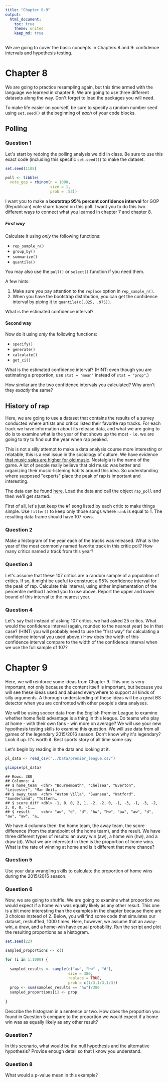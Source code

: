 ```yaml
---
title: "Chapter 8-9"
output: 
  html_document: 
    toc: true
    theme: united
    keep_md: true
---
```


We are going to cover the basic concepts in Chapters 8 and 9: confidence intervals and hypothesis testing. 

# Chapter 8 

We are going to practice resampling again, but this time armed with the language we learned in chapter 8. We are going to use three different datasets along the way. Don't forget to load the packages you will need.

To make life easier on yourself, be sure to specify a random number seed using `set.seed()` at the beginning of *each* of your code blocks. 
## Polling 
### Question 1

Let's start by redoing the polling analysis we did in class. Be sure to use this exact code (including this specific `set.seed()`) to make the dataset.


```r
set.seed(1108)

poll <- tibble(
  vote_gop = rbinom(n = 1000,
                    size = 1,
                    prob = .53))
```

I want you to make a **bootstrap 95% percent confidence interval** for GOP (Republican) vote share based on this poll. I want you to do this two different ways to connect what you learned in chapter 7 and chapter 8.

##### First way

Calculate it using *only* the following functions:

* `rep_sample_n()`
* `group_by()`
* `summarize()`
* `quantile()`

You may also use the `pull()` or `select()` function if you need them.

A few hints: 

1. Make sure you pay attention to the `replace` option in `rep_sample_n()`.
2. When you have the bootstrap distribution, you can get the confidence interval by piping it to `quantile(c(.025, .975))`.

What is the estimated confidence interval?

#### Second way

Now do it using *only* the following functions:

* `specify()`
* `generate()`
* `calculate()`
* `get_ci()`

What is the estimated confidence interval? (HINT: even though you are estimating a proportion, use `stat = "mean"` instead of `stat = "prop"`.)

How similar are the two confidence intervals you calculated? Why aren't they *exactly* the same?

## History of rap

Here, we are going to use a dataset that contains the results of a survey conducted where artists and critics listed their favorite rap tracks. For each track we have information about its release data, and what we are going to do is to examine what is the year of that shows up the most - i.e. we are going to try to find out the year when rap peaked. 

This is not a silly attempt to make a data analysis course more interesting or relatable, this is a real issue in the sociology of culture. We have evidence [that music sales are higher for old music](https://www.theatlantic.com/ideas/archive/2022/01/old-music-killing-new-music/621339/). Nostalgia is the name of the game. A lot of people really believe that old music was better and organizing their music-listening habits around this idea. So understanding where supposed "experts" place the peak of rap is important and interesting. 

The data can be found [here](https://raw.githubusercontent.com/rfordatascience/tidytuesday/master/data/2020/2020-04-14/polls.csv). Load the data and call the object `rap_poll` and then we'll get started.

First of all, let's just keep the #1 song listed by each critic to make things simple. Use `filter()` to keep only those songs where `rank` is equal to 1. The resulting data frame should have 107 rows.

### Question 2

Make a histogram of the year each of the tracks was released. What is the year of the most commonly named favorite track in this critic poll? How many critics named a track from this year?

### Question 3

Let's assume that these 107 critics are a random sample of a population of critics. If so, it might be useful to construct a 95% confidence interval for the peak of rap. Calculate this interval, using either implementation of the percentile method I asked you to use above. Report the upper and lower bound of this interval to the nearest year.

### Question 4

Let's say that instead of asking 107 critics, we had asked 25 critics. What would the confidence interval (again, rounded to the nearest year) be in that case? (HINT: you will probably need to use the "first way" for calculating a confidence interval you used above.) How does the width of this confidence interval compare to the width of the confidence interval when we use the full sample of 107?

# Chapter 9

Here, we will reinforce some ideas from Chapter 9. This one is very important, not only because the content itself is important, but because you will see these ideas used and abused everywhere to support all kinds of silly arguments. A thorough understanding of these ideas will be a great BS detector when you are confronted with other people's data analyses. 

We will be using soccer data from the English Premier League to examine whether home field advantage is a thing in this league. Do teams who play at home - with their own fans - win more on average? We will use your new hypothesis testing skills to examine this question. We will use data from all games of the legendary 2015/2016 season. Don't know why it's legendary? Look it up. It's worth it. Best sports story of all time some say.  

Let's begin by reading in the data and looking at it. 


```r
pl_data <- read_csv("../Data/premier_league.csv")

glimpse(pl_data)
```

```
## Rows: 380
## Columns: 4
## $ home_team  <chr> "Bournemouth", "Chelsea", "Everton", "Leicester", "Man Unit…
## $ away_team  <chr> "Aston Villa", "Swansea", "Watford", "Sunderland", "Tottenh…
## $ score_diff <dbl> -1, 0, 0, 2, 1, -2, -2, 0, -1, -3, -1, -3, -2, 2, 0, 0, -1,…
## $ result     <chr> "aw", "d", "d", "hw", "hw", "aw", "aw", "d", "aw", "aw", "a…
```

We have 4 columns then: the home team, the away team, the score difference (from the standpoint of the home team), and the result. We have three different types of results: an away win (aw), a home win (hw), and a draw (d). What we are interested in then is the proportion of home wins. What is the rate of winning at home and is it different that mere chance? 

### Question 5

Use your data wrangling skills to calculate the proportion of home wins during the 2015/2016 season. 

### Question 6

Now, we are going to shuffle. We are going to examine what proportion we would expect if a home win was equally likely as any other result. This one is a bit more interesting than the examples in the chapter because there are 3 choices instead of 2. Below, you will find some code that simulates our dataset, reshuffled, 1000 times. Here, however, we assume that an away-win, a draw, and a home-win have equal probability. Run the script and plot the resulting proportions as a histogram.


```r
set.seed(22)

sampled_proportions <- c()

for (i in 1:1000) {
  
  sampled_results <- sample(c("aw", "hw" , "d"), 
                            size = 380,
                            replace = TRUE, 
                            prob = c(1/3,1/3,1/3))
  prop <- sum(sampled_results == "hw")/380
  sampled_proportions[i] <- prop
  
}
```

Describe the histogram in a sentence or two. How does the proportion you found in Question 5 compare to the proportion we would expect if a home win was as equally likely as any other result?

### Question 7

In this scenario, what would be the null hypothesis and the alternative hypothesis? Provide enough detail so that I know you understand. 

### Question 8

What would a p-value mean in this example? 





